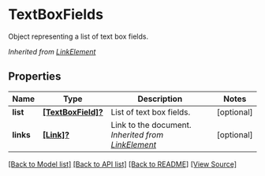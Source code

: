 ﻿# TextBoxFields
Object representing a list of text box fields.

*Inherited from [LinkElement](LinkElement.md)*
## Properties
Name | Type | Description | Notes
------------ | ------------- | ------------- | -------------
**list** | [**[TextBoxField]?**](TextBoxField.md) | List of text box fields. | [optional]
**links** | [**[Link]?**](Link.md) | Link to the document.<br />*Inherited from [LinkElement](LinkElement.md)* | [optional]

[[Back to Model list]](../README.md#documentation-for-models) [[Back to API list]](../README.md#documentation-for-api-endpoints) [[Back to README]](../README.md) [[View Source]](../AsposePdfCloud/Models/TextBoxFields.swift)

